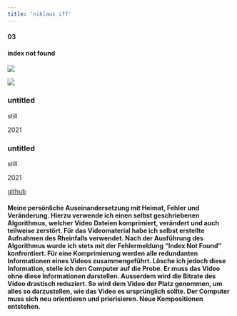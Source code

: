 ```yaml
---
title: 'niklaus iff'
---
```

<!-- number//title -->
<div class="work-col1">

#### 03

#### index not found

</div>

<!-- images -->
<div class="work-col2">

![](/images/indexnotfound01.png)

![](/images/indexnotfound03.png)

</div>

<!-- image info -->
<div class="work-col3">
<div>

### untitled

still

2021

</div>
<div>

### untitled

still

2021

</div>
</div>

<!-- links -->
<div class="work-col4">

<!-- <a class="work-links" href="https://doc.niklausiff.ch/" target="_blank">doc</a> -->

<a class="work-links" href="https://github.com/nikischwdrtr/noindex" target="_blank">github</a>

</div>

<!-- text -->

#### Meine persönliche Auseinandersetzung mit Heimat, Fehler und Veränderung. Hierzu verwende ich einen selbst geschriebenen Algorithmus, welcher Video Dateien komprimiert, verändert und auch teilweise zerstört. Für das Videomaterial habe ich selbst erstellte Aufnahmen des Rheinfalls verwendet. Nach der Ausführung des Algorithmus wurde ich stets mit der Fehlermeldung “Index Not Found” konfrontiert. Für eine Komprimierung werden alle redundanten Informationen eines Videos zusammengeführt. Lösche ich jedoch diese Information, stelle ich den Computer auf die Probe. Er muss das Video ohne diese Informationen darstellen. Ausserdem wird die Bitrate des Video drastisch reduziert. So wird dem Video der Platz genommen, um alles so darzustellen, wie das Video es ursprünglich sollte. Der Computer muss sich neu orientieren und priorisieren. Neue Kompositionen entstehen.